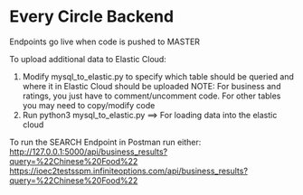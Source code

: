 # Every Circle Backend

Endpoints go live when code is pushed to MASTER

To upload additional data to Elastic Cloud:
1. Modify mysql_to_elastic.py to specify which table should be queried and where it in Elastic Cloud should be uploaded
   NOTE:  For business and ratings, you just have to comment/uncomment code.  For other tables you may need to copy/modify code
2. Run python3 mysql_to_elastic.py ==> For loading data into the elastic cloud

To run the SEARCH Endpoint in Postman run either: 
  	http://127.0.0.1:5000/api/business_results?query=%22Chinese%20Food%22
	https://ioec2testsspm.infiniteoptions.com/api/business_results?query=%22Chinese%20Food%22